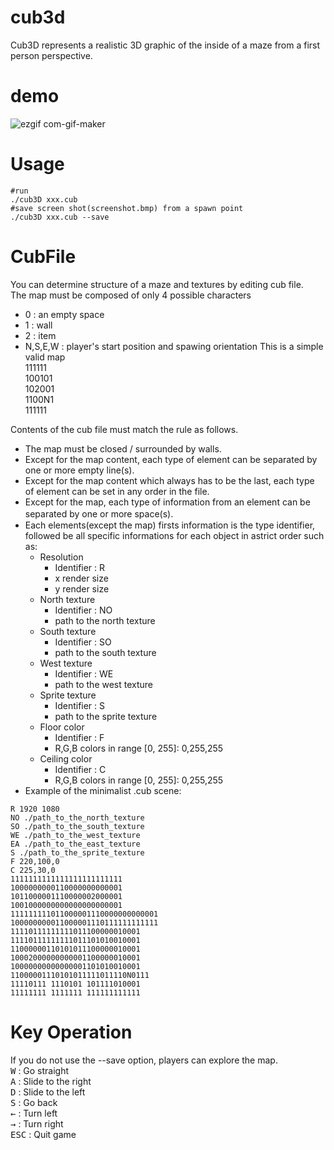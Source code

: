# cub3d
Cub3D represents a realistic 3D graphic of the inside of a maze from a first person perspective.  
# demo
![ezgif com-gif-maker](https://user-images.githubusercontent.com/49583698/110178483-db2ffe00-7e49-11eb-9bdc-2cb87f97b78b.gif)
# Usage
```
#run
./cub3D xxx.cub
#save screen shot(screenshot.bmp) from a spawn point
./cub3D xxx.cub --save
```
# CubFile
You can determine structure of a maze and textures by editing cub file.  
The map must be composed of only 4 possible characters
- 0 : an empty space
- 1 : wall
- 2 : item
- N,S,E,W : player's start position and spawing orientation
This is a simple valid map  
111111  
100101  
102001  
1100N1  
111111  
  
Contents of the cub file must match the rule as follows.  
- The map must be closed / surrounded by walls.  
- Except for the map content, each type of element can be separated by one or more empty line(s).  
- Except for the map content which always has to be the last, each type of element can be set in any order in the file.
- Except for the map, each type of information from an element can be separated by one or more space(s).　　
- Each elements(except the map) firsts information is the type identifier, followed be all specific informations for each object in astrict order such as:
   - Resolution
      - Identifier : R
      - x render size
      - y render size
   - North texture
      - Identifier : NO
      - path to the north texture
   - South texture
      - Identifier : SO
      - path to the south texture
   - West texture
      - Identifier : WE
      - path to the west texture
   - Sprite texture
      - Identifier : S
      - path to the sprite texture
   - Floor color
      - Identifier : F
      - R,G,B colors in range [0, 255]: 0,255,255
   - Ceiling color
      - Identifier : C
      - R,G,B colors in range [0, 255]: 0,255,255
- Example of the minimalist .cub scene:
```
R 1920 1080
NO ./path_to_the_north_texture
SO ./path_to_the_south_texture
WE ./path_to_the_west_texture
EA ./path_to_the_east_texture
S ./path_to_the_sprite_texture
F 220,100,0
C 225,30,0
1111111111111111111111111
1000000000110000000000001
1011000001110000002000001
1001000000000000000000001
111111111011000001110000000000001
100000000011000001110111111111111
11110111111111011100000010001
11110111111111011101010010001
11000000110101011100000010001
10002000000000001100000010001
10000000000000001101010010001
11000001110101011111011110N0111
11110111 1110101 101111010001
11111111 1111111 111111111111
```
# Key Operation
If you do not use the --save option, players can explore the map.  
<kbd>W</kbd> : Go straight  
<kbd>A</kbd> : Slide to the right  
<kbd>D</kbd> : Slide to the left  
<kbd>S</kbd> : Go back  
<kbd>&#8592;</kbd> : Turn left  
<kbd>&#8594;</kbd> : Turn right  
<kbd>ESC</kbd> : Quit game
